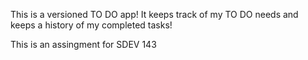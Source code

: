 This is a versioned TO DO app!
It keeps track of my TO DO needs and keeps a history of my completed tasks!

This is an assingment for SDEV 143
